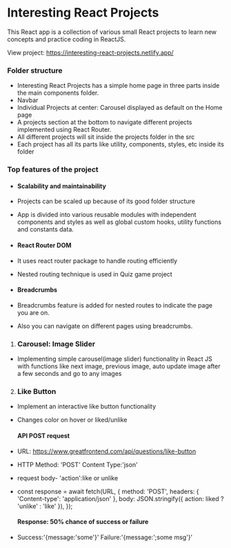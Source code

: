 # Interesting React Projects

This React app is a collection of various small React projects to learn new concepts and practice coding in ReactJS.

View project: https://interesting-react-projects.netlify.app/

### Folder structure

- Interesting React Projects has a simple home page in three parts inside the main components folder.
- Navbar
- Individual Projects at center: Carousel displayed as default on the Home page
- A projects section at the bottom to navigate different projects implemented using React Router.
- All different projects will sit inside the projects folder in the src
- Each project has all its parts like utility, components, styles, etc inside its folder

### Top features of the project

- #### Scalability and maintainability
- Projects can be scaled up because of its good folder structure
- App is divided into various reusable modules with independent components and styles as well as global custom hooks, utility functions and constants data.

- #### React Router DOM
- It uses react router package to handle routing efficiently
- Nested routing technique is used in Quiz game project

- #### Breadcrumbs
- Breadcrumbs feature is added for nested routes to indicate the page you are on.
- Also you can navigate on different pages using breadcrumbs.

1. ### Carousel: Image Slider

- Implementing simple carousel(image slider) functionality in React JS with functions like next image, previous image, auto update image after a few seconds and go to any images

2. ### Like Button

- Implement an interactive like button functionality
- Changes color on hover or liked/unlike

  #### API POST request

- URL: https://www.greatfrontend.com/api/questions/like-button
- HTTP Method: 'POST'
  Content Type:'json'
- request body- 'action':like or unlike
- const response = await fetch(URL, {
  method: 'POST',
  headers: { 'Content-type': 'application/json' },
  body: JSON.stringify({ action: liked ? 'unlike' : 'like' }),
  });
  #### Response: 50% chance of success or failure
- Success:'{message:'some'}'
  Failure:'{message:';some msg'}'
